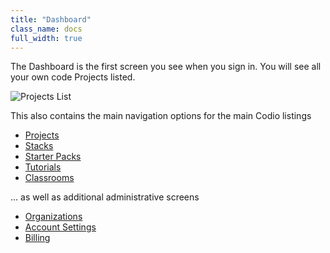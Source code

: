 ```yaml
---
title: "Dashboard"
class_name: docs
full_width: true
---
```


The Dashboard is the first screen you see when you sign in. You will see all your own code Projects listed.

![Projects List](/img/docs/projects_list.png)

This also contains the main navigation options for the main Codio listings

- [Projects](/docs/dashboard/projects/)
- [Stacks](/docs/quickstart/stacks/)
- [Starter Packs](/docs/quickstart/packs/)
- [Tutorials](/docs/quickstart/Tutorials/)
- [Classrooms](/docs/dashboard/classroom/)

... as well as additional administrative screens

- [Organizations](/docs/dashboard/organizations/)
- [Account Settings](/docs/dashboard/settings/)
- [Billing](/docs/dashboard/billing/)


